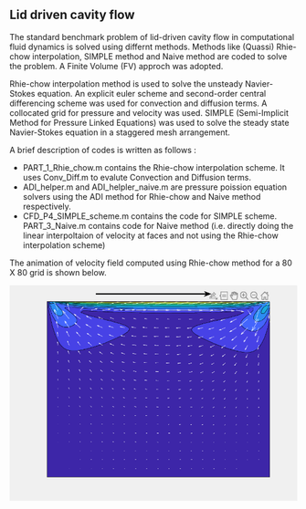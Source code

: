 ## Lid driven cavity flow
 The standard benchmark problem of lid-driven cavity flow in computational fluid dynamics is solved using differnt methods. Methods like (Quassi) Rhie-chow interpolation, SIMPLE method and Naive method are coded to solve the problem. A Finite Volume (FV) approch was adopted. 
 
 Rhie-chow interpolation method is used to solve the unsteady Navier-Stokes equation. An explicit euler scheme and second-order central differencing scheme was used for convection and diffusion terms. A collocated grid for pressure and velocity was used. SIMPLE (Semi-Implicit Method for Pressure Linked Equations) was used to solve the steady state Navier-Stokes equation in a staggered mesh arrangement. 

 A brief description of codes is written as follows : 
 * PART_1_Rhie_chow.m contains the Rhie-chow interpolation scheme. It uses Conv_Diff.m to evalute Convection and Diffusion terms. 
 * ADI_helper.m and ADI_helpler_naive.m are pressure poission equation solvers using the ADI method for Rhie-chow and Naive method respectively.
 * CFD_P4_SIMPLE_scheme.m contains the code for SIMPLE scheme. PART_3_Naive.m contains code for Naive method (i.e. directly doing the linear interpoltaion of velocity at faces and not using the Rhie-chow interpolation scheme)

The animation of velocity field computed using Rhie-chow method for a 80 X 80 grid is shown below. 
<p align="center">
    <img src="gifs-images/animation.gif" >
</p>
